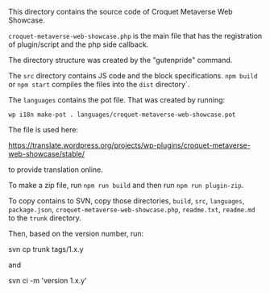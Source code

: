 This directory contains the source code of Croquet Metaverse Web Showcase.

`croquet-metaverse-web-showcase.php` is the main file that has the registration of plugin/script and the php side callback.

The directory structure was created by the "gutenpride" command.

The `src` directory contains JS code and the block specifications. `npm build` or `npm start` compiles the files into the `dist` directory`.

The `languages` contains the pot file. That was created by running:

    wp i18n make-pot . languages/croquet-metaverse-web-showcase.pot

The file is used here:

https://translate.wordpress.org/projects/wp-plugins/croquet-metaverse-web-showcase/stable/

to provide translation online.

To make a zip file, run `npm run build` and then run `npm run plugin-zip`.

To copy contains to SVN, copy those directories, `build`, `src`, `languages`, `package.json`, `croquet-metaverse-web-showcase.php`, `readme.txt`, `readme.md` to the `trunk` directory.

Then, based on the version number, run:

   svn cp trunk tags/1.x.y

and

   svn ci -m 'version 1.x.y'
